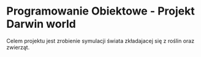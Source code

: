 # Programowanie Obiektowe - Projekt Darwin world

Celem projektu jest zrobienie symulacji świata zkładajacej się z roślin oraz zwierząt.

